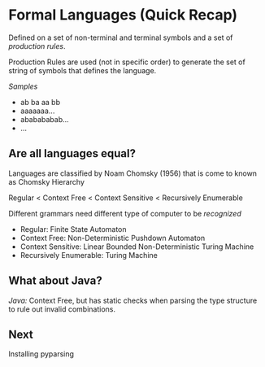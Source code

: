 Formal Languages (Quick Recap)
==============================

Defined on a set of non-terminal and terminal symbols and a set of _production rules_.

Production Rules are used (not in specific order) to generate the set of string of symbols that defines the language.

_Samples_
- ab ba aa bb
- aaaaaaa...
- ababababab...
- ...

## Are all languages equal? 

Languages are classified by Noam Chomsky (1956) that is come to known as Chomsky Hierarchy

Regular < Context Free < Context Sensitive < Recursively Enumerable

Different grammars need different type of computer to be _recognized_

- Regular:                 Finite State Automaton
- Context Free:            Non-Deterministic Pushdown Automaton
- Context Sensitive:       Linear Bounded Non-Deterministic Turing Machine
- Recursively Enumerable:  Turing Machine

## What about Java?

*Java:* Context Free, but has static checks when parsing the type structure to rule out invalid combinations.

Next
----

Installing pyparsing